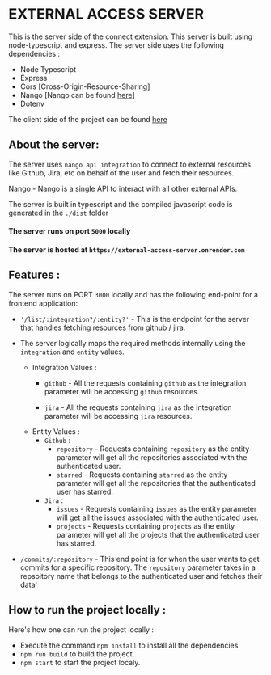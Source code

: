 # EXTERNAL ACCESS SERVER

This is the server side of the connect extension. This server is built using node-typescript and express.
 The server side uses the following dependencies :
 - Node Typescript
 - Express
 - Cors [Cross-Origin-Resource-Sharing]
 - Nango [Nango can be found [here](https://www.nango.dev/)]
 - Dotenv

The client side of the project can be found [here](https://github.com/oindrila-b/connect-extension)

## About the server:
The server uses `nango api integration` to connect to external resources like Github, Jira, etc on behalf of the user and fetch their resources.

Nango - Nango is a single API to interact with all other external APIs. 

The server is built in typescript and the compiled javascript code is generated in the `./dist` folder

#### The server runs on port `5000` locally

#### The server is hosted at `https://external-access-server.onrender.com`

## Features :
The server  runs on PORT `3000` locally and has the following end-point for a frontend application:

- `'/list/:integration?/:entity?'` - This is the endpoint for the server that handles fetching resources from github / jira. 
 - The server logically maps the required methods internally using the `integration` and `entity` values.
    - Integration Values :
        - `github`  - All the requests containing `github` as the integration parameter will be accessing `github` resources.

        - `jira` - All the requests containing `jira` as the integration parameter will be accessing `jira` resources.
    - Entity Values : 
        - `Github` :
            - `repository` - Requests containing `repository` as the entity parameter will get all the repositories associated with the authenticated user.
            - `starred` - Requests containing `starred` as the entity parameter will get all the repositories that the authenticated user has starred.
        - `Jira` :
            - `issues` - Requests containing `issues` as the entity parameter will get all the issues associated with the authenticated user.
            - `projects` - Requests containing `projects` as the entity parameter will get all the projects that the authenticated user has starred.    

 - `/commits/:repository` -  This end point is for when the user wants to get commits for a specific repository. The `repository` parameter takes in a repsoitory name that belongs to the authenticated user and fetches their data'


## How to run the project locally :
 Here's how one can run the project locally : 
  - Execute the command `npm install` to install all the dependencies
  - `npm run build` to build the project.
  - `npm start` to start the project localy.